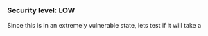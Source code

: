 ### Security level: LOW

Since this is in an extremely vulnerable state, lets test if it will take a <script> tag with no sanitization:
  
![](./images/XSS_S1.png)
![](./images/XSS_S2.png)
* Looks like it was saved onto the website, as we can see from the source code.
![](./images/XSS_S3.png)
![](./images/XSS_S4.png)
* Whenever I reload the page, it would repeat the alert and create more entries onto the guestbook. To avoid
  this, I would need to clear it via the form button.
![](./images/XSS_S5.png)
# 
